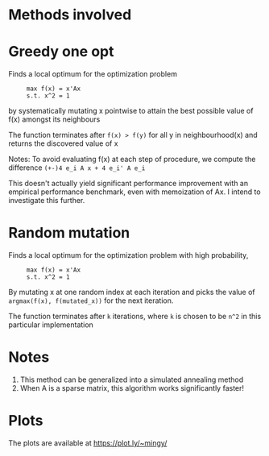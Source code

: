 Methods involved
================

# Greedy one opt

Finds a local optimum for the optimization problem

```
     max f(x) = x'Ax
     s.t. x^2 = 1
```

by systematically mutating x pointwise to attain the best possible value of f(x) amongst its neighbours

The function terminates after `f(x) > f(y)` for all y in neighbourhood(x) and returns the discovered value of x

Notes: To avoid evaluating f(x) at each step of procedure, we compute the difference `(+-)4 e_i A x + 4 e_i' A e_i`

This doesn't actually yield significant performance improvement with an empirical performance benchmark, even with memoization of Ax. I intend to investigate this further.

# Random mutation


Finds a local optimum for the optimization problem with high probability,

```
     max f(x) = x'Ax
     s.t. x^2 = 1
```

By mutating x at one random index at each iteration and picks the value of `argmax(f(x), f(mutated_x))` for the next iteration.
 
The function terminates after `k` iterations, where `k` is chosen to be `n^2` in this particular implementation

# Notes

1. This method can be generalized into a simulated annealing method
2. When A is a sparse matrix, this algorithm works significantly faster!

# Plots

The plots are available at https://plot.ly/~mingy/
